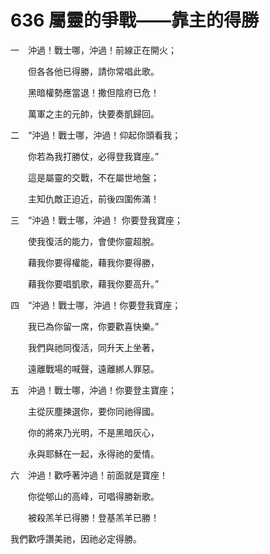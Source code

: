 # 636 屬靈的爭戰——靠主的得勝

一　沖過！戰士哪，沖過！前線正在開火；

　　但各各他已得勝，請你常唱此歌。

　　黑暗權勢應當退！撒但陰府已危！

　　萬軍之主的元帥，快要奏凱歸回。

二　“沖過！戰士哪，沖過！仰起你頭看我；

　　你若為我打勝仗，必得登我寶座。”

　　這是屬靈的交戰，不在屬世地盤；

　　主知仇敵正迫近，前後四圍佈滿！

三　“沖過！戰士哪，沖過！ 你要登我寶座；

　　使我復活的能力，會使你靈超脫。

　　藉我你要得權能，藉我你要得勝，

　　藉我你要唱凱歌，藉我你要高升。”

四　“沖過！戰士哪，沖過！你要登我寶座；

　　我已為你留一席，你要歡喜快樂。”

　　我們與祂同復活，同升天上坐著，

　　遠離戰場的喊聲，遠離綁人罪惡。

五　沖過！戰士哪，沖過！你要登主寶座；

　　主從灰塵揀選你，要你同祂得國。

　　你的將來乃光明，不是黑暗灰心，

　　永與耶穌在一起，永得祂的愛情。

六　沖過！歡呼著沖過！前面就是寶座！

　　你從郇山的高峰，可唱得勝新歌。

　　被殺羔羊已得勝！登基羔羊已勝！

我們歡呼讚美祂，因祂必定得勝。

